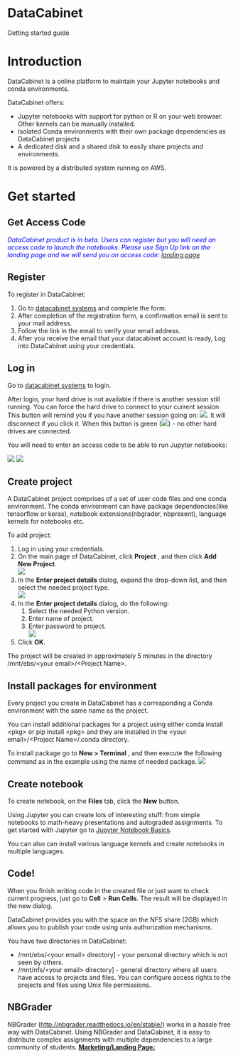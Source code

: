 # DataCabinet

Getting started guide

# **Introduction**

DataCabinet is a online platform to maintain your Jupyter notebooks and conda environments.

DataCabinet offers:
- Jupyter notebooks with support for python or R on your web browser. Other kernels can be manually installed.
- Isolated Conda environments with their own package dependencies as DataCabinet projects
- A dedicated disk and a shared disk to easily share projects and environments.

It is powered by a distributed system running on AWS.

# **Get started**

## **Get Access Code**
<span style="color:blue">*DataCabinet product is in beta. Users can register but you will need an access code to launch the notebooks. Please use Sign Up link on the
landing page and we will send you an access code: [landing page](http://datacabinet.info)*</span>

## **Register**

To register in DataCabinet:
1. Go to [datacabinet systems](http://datacabinet.systems/#/register) and complete the form.     
1. After completion of the registration form, a confirmation email is sent to your mail address.
1. Follow the link in the email to verify your email address.
1. After you receive the email that your datacabinet account is ready, Log into DataCabinet using your credentials.

## **Log in**
Go to [datacabinet systems](http://datacabinet.systems/) to login.

After login, your hard drive is not available if there is another session still running. You can force the hard drive to connect to your current session
This button will remind you if you have another session going on: ![](https://github.com/datacabinet/datacabinet-info/blob/9e5219d3eb374d4699d64889e173f7cb61ce6548/assets/base/log_in_disconnect_hard_drive_needed_after_login.jpg?raw=true). It will disconnect if you click it. When this button is green (![](https://github.com/datacabinet/datacabinet-info/blob/9e5219d3eb374d4699d64889e173f7cb61ce6548/assets/base/log_in_no_disconnect_hard_drive.jpg?raw=true)) - no other hard drives are connected.

You will need to enter an access code to be able to run Jupyter notebooks:


![](https://github.com/datacabinet/datacabinet-info/blob/6e9deeb35c62944e8f7354ef3e1179bfeee7fa84/images/access_code1.png?raw=true)
![](https://github.com/datacabinet/datacabinet-info/blob/6e9deeb35c62944e8f7354ef3e1179bfeee7fa84/images/access_code2.png?raw=true)

## **Create project**

A DataCabinet project comprises of a set of user code files and one conda environment. The conda environment can have package dependencies(like tensorflow or keras), notebook extensions(nbgrader, nbpresent), language kernels for notebooks etc.

To add project:

1. Log in using your credentials.  
1. On the main page of DataCabinet, click **Project** , and then click **Add New Project**.  
![](https://github.com/datacabinet/datacabinet-info/blob/66dec31555b7e4d8f0bdca3ad3ccdcebd598f3d7/images/create_project_step_2.png?raw=true)
1. In the **Enter project details** dialog, expand the drop-down list, and then select the needed project type.  
![](https://github.com/datacabinet/datacabinet-info/blob/66dec31555b7e4d8f0bdca3ad3ccdcebd598f3d7/images/create_project_step_3.png?raw=true)
1. In the **Enter project details** dialog, do the following:
    1. Select the needed Python version.
    1. Enter name of project.
    1. Enter password to project.  
    ![](https://github.com/datacabinet/datacabinet-info/blob/66dec31555b7e4d8f0bdca3ad3ccdcebd598f3d7/images/create_project_step_4.png?raw=true)
1. Click **OK**.

The project will be created in approximately 5 minutes in the directory /mnt/ebs/&lt;your email&gt;/&lt;Project Name&gt;.

## **Install packages for environment**

Every project you create in DataCabinet has a corresponding a Conda environment with the same name as the project.

You can install additional packages for a project using either conda install &lt;pkg&gt; or pip install &lt;pkg&gt; and they are installed in the &lt;your email&gt;/&lt;Project Name&gt;/.conda directory.

To install package go to **New &gt; Terminal** , and then execute the following command as in the example using the name of needed package. 
![](https://github.com/datacabinet/datacabinet-info/blob/3f78634c07e4f6423d31fcccc8775e61f8aae4c0/images/install_packages.png?raw=true)

## **Create notebook**

To create notebook, on the **Files** tab, click the **New** button.

Using Jupyter you can create lots of interesting stuff: from simple notebooks to math-heavy presentations and autograded assignments. To get started with Jupyter go to [Jupyter Notebook Basics](http://jupyter-notebook.readthedocs.io/en/latest/examples/Notebook/Notebook%20Basics.html).

You can also can install various language kernels and create notebooks in multiple languages.

## Code!

When you finish writing code in the created file or just want to check current progress, just go to **Cell** &gt; **Run Cells**. The result will be displayed in the new dialog.

DataCabinet provides you with the space on the NFS share (2GB) which allows you to publish your code using unix authorization mechanisms.

You have two directories in DataCabinet:
* /mnt/ebs/&lt;your email&gt; directory] - your personal directory which is not seen by others.
* /mnt/nfs/&lt;your email&gt; directory] - general directory where all users have access to projects and files. You can configure access rights to the projects and files using Unix file permissions.


## NBGrader

NBGrader (http://nbgrader.readthedocs.io/en/stable/) works in a hassle free way with DataCabinet. Using NBGrader and DataCabinet, it is easy to distribute complex assignments 
with multiple dependencies to a large community of students.
**<span style="color:red">[Marketing/Landing Page:](http://datacabinet.info) </span>**

